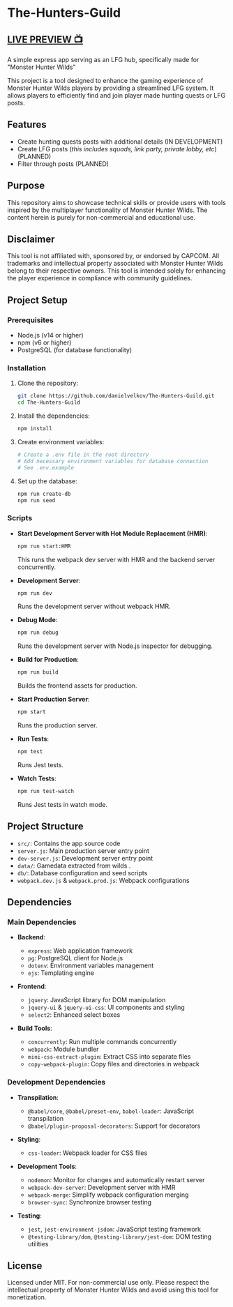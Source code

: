 # The-Hunters-Guild

## [LIVE PREVIEW 📺](https://the-hunters-guild.onrender.com/)

A simple express app serving as an LFG hub, specifically made for "Monster Hunter Wilds"

This project is a tool designed to enhance the gaming experience of Monster Hunter Wilds players by providing a streamlined LFG system. It allows players to efficiently find and join player made hunting quests or LFG posts.

## Features

- Create hunting quests posts with additional details (IN DEVELOPMENT)
- Create LFG posts (_this includes squads, link party, private lobby, etc_) (PLANNED)
- Filter through posts (PLANNED)

## Purpose

This repository aims to showcase technical skills or provide users with tools inspired by the multiplayer functionality of Monster Hunter Wilds. The content herein is purely for non-commercial and educational use.

## Disclaimer

This tool is not affiliated with, sponsored by, or endorsed by CAPCOM. All trademarks and intellectual property associated with Monster Hunter Wilds belong to their respective owners. This tool is intended solely for enhancing the player experience in compliance with community guidelines.

## Project Setup

### Prerequisites

- Node.js (v14 or higher)
- npm (v6 or higher)
- PostgreSQL (for database functionality)

### Installation

1. Clone the repository:

   ```sh
   git clone https://github.com/danielvelkov/The-Hunters-Guild.git
   cd The-Hunters-Guild
   ```

2. Install the dependencies:

   ```sh
   npm install
   ```

3. Create environment variables:

   ```sh
   # Create a .env file in the root directory
   # Add necessary environment variables for database connection
   # See .env.example
   ```

4. Set up the database:
   ```sh
   npm run create-db
   npm run seed
   ```

### Scripts

- **Start Development Server with Hot Module Replacement (HMR)**:

  ```sh
  npm run start:HMR
  ```

  This runs the webpack dev server with HMR and the backend server concurrently.

- **Development Server**:

  ```sh
  npm run dev
  ```

  Runs the development server without webpack HMR.

- **Debug Mode**:

  ```sh
  npm run debug
  ```

  Runs the development server with Node.js inspector for debugging.

- **Build for Production**:

  ```sh
  npm run build
  ```

  Builds the frontend assets for production.

- **Start Production Server**:

  ```sh
  npm start
  ```

  Runs the production server.

- **Run Tests**:

  ```sh
  npm test
  ```

  Runs Jest tests.

- **Watch Tests**:
  ```sh
  npm run test-watch
  ```
  Runs Jest tests in watch mode.

## Project Structure

- `src/`: Contains the app source code
- `server.js`: Main production server entry point
- `dev-server.js`: Development server entry point
- `data/`: Gamedata extracted from wilds .
- `db/`: Database configuration and seed scripts
- `webpack.dev.js` & `webpack.prod.js`: Webpack configurations

## Dependencies

### Main Dependencies

- **Backend**:

  - `express`: Web application framework
  - `pg`: PostgreSQL client for Node.js
  - `dotenv`: Environment variables management
  - `ejs`: Templating engine

- **Frontend**:

  - `jquery`: JavaScript library for DOM manipulation
  - `jquery-ui` & `jquery-ui-css`: UI components and styling
  - `select2`: Enhanced select boxes

- **Build Tools**:
  - `concurrently`: Run multiple commands concurrently
  - `webpack`: Module bundler
  - `mini-css-extract-plugin`: Extract CSS into separate files
  - `copy-webpack-plugin`: Copy files and directories in webpack

### Development Dependencies

- **Transpilation**:

  - `@babel/core`, `@babel/preset-env`, `babel-loader`: JavaScript transpilation
  - `@babel/plugin-proposal-decorators`: Support for decorators

- **Styling**:

  - `css-loader`: Webpack loader for CSS files

- **Development Tools**:

  - `nodemon`: Monitor for changes and automatically restart server
  - `webpack-dev-server`: Development server with HMR
  - `webpack-merge`: Simplify webpack configuration merging
  - `browser-sync`: Synchronize browser testing

- **Testing**:
  - `jest`, `jest-environment-jsdom`: JavaScript testing framework
  - `@testing-library/dom`, `@testing-library/jest-dom`: DOM testing utilities

## License

Licensed under MIT. For non-commercial use only. Please respect the intellectual property of Monster Hunter Wilds and avoid using this tool for monetization.
